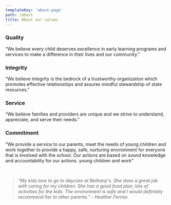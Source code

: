 ```yaml
---
templateKey: 'about-page'
path: /about
title: About our values
---
```


### Quality

“We believe every child deserves excellence in early learning programs and services to make a difference in their lives and our community.”

### Integrity

“We believe integrity is the bedrock of a trustworthy organization which promotes effective relationships and assures mindful stewardship of state resources.”

### Service

“We believe families and providers are unique and we strive to understand, appreciate, and serve their needs.”

### Commitment

“We provide a service to our parents, meet the needs of young children and work together to provide a happy, safe, nurturing environment for everyone that is involved with the school. Our actions are based on sound knowledge and accountability for our actions. young children and work”

<br>

> <em>“My kids love to go to daycare at Bethany's. She does a great job with caring for my children. She has a good food plan, lots of activities for the kids. The environment is safe and I would definitely recommend her to other parents.” - Heather Ferriss</em>
